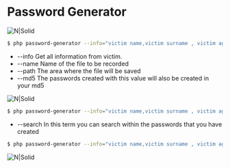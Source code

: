 # Password Generator
![N|Solid](https://raw.githubusercontent.com/tismayil/password-generator/master/images/1.png)

```sh
$ php password-generator --info="victim name,victim surname , victim age , victim email"
```

- --info Get all information from victim.
- --name Name of the file to be recorded
- --path The area where the file will be saved
- --md5 The passwords created with this value will also be created in your md5
 

![N|Solid](https://i.hizliresim.com/4z972Y.png)

```sh
$ php password-generator --info="victim name,victim surname , victim age , victim email" --md5
```

- --search In this term you can search within the passwords that you have created
 
```sh
$ php password-generator --info="victim name,victim surname , victim age , victim email" --md5 --search="a6d24b91154f8b9e25403416930e98be"
```
![N|Solid](https://i.hizliresim.com/1E71mb.png)
